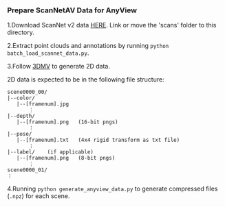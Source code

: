 ### Prepare ScanNetAV Data for AnyView

1.Download ScanNet v2 data [HERE](https://github.com/ScanNet/ScanNet). Link or move the 'scans' folder to this directory. 



2.Extract point clouds and annotations by running `python batch_load_scannet_data.py`.


3.Follow [3DMV](https://github.com/angeladai/3DMV/) to generate 2D data.

   2D data is expected to be in the following file structure:

```
scene0000_00/
|--color/
   |--[framenum].jpg
       ⋮
|--depth/
   |--[framenum].png   (16-bit pngs)
       ⋮
|--pose/
   |--[framenum].txt   (4x4 rigid transform as txt file)
       ⋮
|--label/    (if applicable)
   |--[framenum].png   (8-bit pngs)
       ⋮
scene0000_01/
⋮
```



4.Running `python generate_anyview_data.py` to generate compressed files (`.npz`) for each scene.
